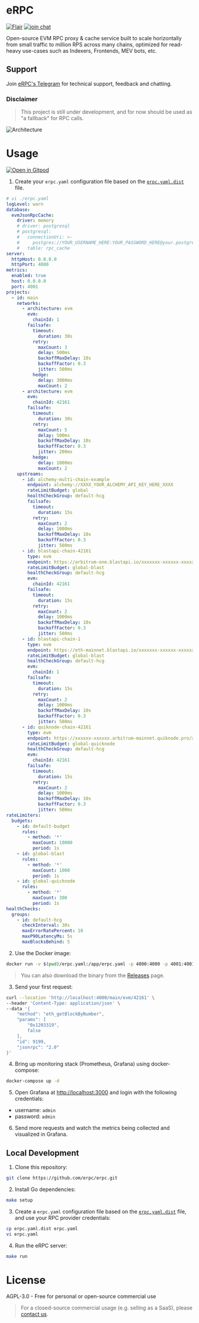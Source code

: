 # eRPC

[![Flair](https://img.shields.io/badge/Powered%20by-Flair-ff69b4)](https://flair.dev)
[![join chat](https://img.shields.io/badge/Telegram-join%20chat-blue)](https://t.me/+eEik0_G1VMhmN2U8)

Open-source EVM RPC proxy & cache service built to scale horizontally from small traffic to million RPS across many chains, optimized for read-heavy use-cases such as Indexers, Frontends, MEV bots, etc.

## Support

Join [eRPC's Telegram](https://t.me/+eEik0_G1VMhmN2U8) for technical support, feedback and chatting.

### Disclaimer

> This project is still under development, and for now should be used as "a fallback" for RPC calls.

![Architecture](./assets/hla-diagram.svg)

# Usage

[![Open in Gitpod](https://gitpod.io/button/open-in-gitpod.svg)](https://gitpod.io/#https://github.com/erpc/erpc)

1. Create your `erpc.yaml` configuration file based on the [`erpc.yaml.dist`](./erpc.yaml.dist) file.
```yaml
# vi ./erpc.yaml
logLevel: warn
database:
  evmJsonRpcCache:
    driver: memory
    # driver: postgresql
    # postgresql:
    #   connectionUri: >-
    #     postgres://YOUR_USERNAME_HERE:YOUR_PASSWORD_HERE@your.postgres.hostname.here.com:5432/your_database_name
    #   table: rpc_cache
server:
  httpHost: 0.0.0.0
  httpPort: 4000
metrics:
  enabled: true
  host: 0.0.0.0
  port: 4001
projects:
  - id: main
    networks:
      - architecture: evm
        evm:
          chainId: 1
        failsafe:
          timeout:
            duration: 30s
          retry:
            maxCount: 3
            delay: 500ms
            backoffMaxDelay: 10s
            backoffFactor: 0.3
            jitter: 500ms
          hedge:
            delay: 3000ms
            maxCount: 2
      - architecture: evm
        evm:
          chainId: 42161
        failsafe:
          timeout:
            duration: 30s
          retry:
            maxCount: 5
            delay: 500ms
            backoffMaxDelay: 10s
            backoffFactor: 0.3
            jitter: 200ms
          hedge:
            delay: 1000ms
            maxCount: 2
    upstreams:
      - id: alchemy-multi-chain-example
        endpoint: alchemy://XXXX_YOUR_ALCHEMY_API_KEY_HERE_XXXX
        rateLimitBudget: global
        healthCheckGroup: default-hcg
        failsafe:
          timeout:
            duration: 15s
          retry:
            maxCount: 2
            delay: 1000ms
            backoffMaxDelay: 10s
            backoffFactor: 0.3
            jitter: 500ms
      - id: blastapi-chain-42161
        type: evm
        endpoint: https://arbitrum-one.blastapi.io/xxxxxxx-xxxxxx-xxxxxxx
        rateLimitBudget: global-blast
        healthCheckGroup: default-hcg
        evm:
          chainId: 42161
        failsafe:
          timeout:
            duration: 15s
          retry:
            maxCount: 2
            delay: 1000ms
            backoffMaxDelay: 10s
            backoffFactor: 0.3
            jitter: 500ms
      - id: blastapi-chain-1
        type: evm
        endpoint: https://eth-mainnet.blastapi.io/xxxxxxx-xxxxxx-xxxxxxx
        rateLimitBudget: global-blast
        healthCheckGroup: default-hcg
        evm:
          chainId: 1
        failsafe:
          timeout:
            duration: 15s
          retry:
            maxCount: 2
            delay: 1000ms
            backoffMaxDelay: 10s
            backoffFactor: 0.3
            jitter: 500ms
      - id: quiknode-chain-42161
        type: evm
        endpoint: https://xxxxxx-xxxxxx.arbitrum-mainnet.quiknode.pro/xxxxxxxxxxxxxxxxxxxxxxxx/
        rateLimitBudget: global-quicknode
        healthCheckGroup: default-hcg
        evm:
          chainId: 42161
        failsafe:
          timeout:
            duration: 15s
          retry:
            maxCount: 2
            delay: 1000ms
            backoffMaxDelay: 10s
            backoffFactor: 0.3
            jitter: 500ms
rateLimiters:
  budgets:
    - id: default-budget
      rules:
        - method: '*'
          maxCount: 10000
          period: 1s
    - id: global-blast
      rules:
        - method: '*'
          maxCount: 1000
          period: 1s
    - id: global-quicknode
      rules:
        - method: '*'
          maxCount: 300
          period: 1s
healthChecks:
  groups:
    - id: default-hcg
      checkInterval: 30s
      maxErrorRatePercent: 10
      maxP90LatencyMs: 5s
      maxBlocksBehind: 5
```

2. Use the Docker image:
```bash
docker run -v $(pwd)/erpc.yaml:/app/erpc.yaml -p 4000:4000 -p 4001:4001 gcr.io/erpc/erpc:latest
```
> You can also download the binary from the [Releases](https://github.com/erpc/erpc/releases) page.

3. Send your first request:
```bash
curl --location 'http://localhost:4000/main/evm/42161' \
--header 'Content-Type: application/json' \
--data '{
    "method": "eth_getBlockByNumber",
    "params": [
        "0x1203319",
        false
    ],
    "id": 9199,
    "jsonrpc": "2.0"
}'
```

4. Bring up monitoring stack (Prometheus, Grafana) using docker-compose:
```bash
docker-compose up -d
```

5. Open Grafana at [http://localhost:3000](http://localhost:3000) and login with the following credentials:
- username: `admin`
- password: `admin`

6. Send more requests and watch the metrics being collected and visualized in Grafana.

## Local Development

1. Clone this repository:
```bash
git clone https://github.com/erpc/erpc.git
```

2. Install Go dependencies:
```bash
make setup
```

3. Create a `erpc.yaml` configuration file based on the [`erpc.yaml.dist`](./erpc.yaml.dist) file, and use your RPC provider credentials:
```bash
cp erpc.yaml.dist erpc.yaml
vi erpc.yaml
```

4. Run the eRPC server:
```bash
make run
```

# License

AGPL-3.0 - Free for personal or open-source commercial use

> For a closed-source commercial usage (e.g. selling as a SaaS), please [contact us](https://docs.flair.dev/talk-to-an-engineer).
